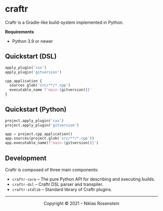 # craftr

Craftr is a Gradle-like build-system implemented in Python.

__Requirements__

* Python 3.9 or newer

## Quickstart (DSL)

```py
apply_plugin('cxx')
apply_plugin('gitversion')

cpp_application {
  sources glob('src/**/*.cpp')
  executable_name f'main-{gitversion()}'
}
```

## Quickstart (Python)

```py
project.apply_plugin('cxx')
project.apply_plugin('gitversion')

app = project.cpp_application()
app.sources(project.glob('src/**/*.cpp'))
app.executable_name(f'main-{gitversion()}')
```

## Development

Craftr is composed of three main components:

* `craftr-core` &ndash; The pure Python API for describing and executing builds.
* `craftr-dsl` &ndash; Craftr DSL parser and transpiler.
* `craftr-stdlib` &ndash; Standard library of Craftr plugins.

---

<p align="center">Copyright &copy; 2021 &ndash; Niklas Rosenstein</p>

